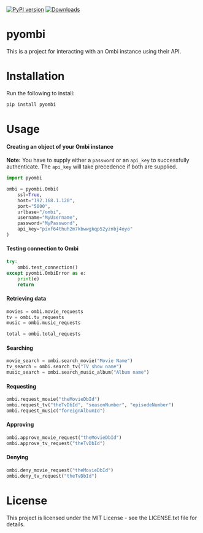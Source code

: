 [![PyPI version](https://badge.fury.io/py/pyombi.svg)](https://badge.fury.io/py/pyombi)
[![Downloads](https://pepy.tech/badge/pyombi)](https://pepy.tech/project/pyombi)

# pyombi

This is a project for interacting with an Ombi instance using their API.


# Installation

Run the following to install:
```python
pip install pyombi
```


# Usage


#### Creating an object of your Ombi instance

**Note:** You have to supply either a `password` or an `api_key` to successfully authenticate. The `api_key` will take precedence if both are supplied.

```python
import pyombi

ombi = pyombi.Ombi(
    ssl=True,
    host="192.168.1.120",
    port="5000",
    urlbase="/ombi",
    username="MyUsername",
    password="MyPassword",
    api_key="pixf64thuh2m7kbwwgkqp52yznbj4oyo"
)
```

#### Testing connection to Ombi

```python
try:
    ombi.test_connection()
except pyombi.OmbiError as e:
    print(e)
    return
```

#### Retrieving data
```python
movies = ombi.movie_requests
tv = ombi.tv_requests
music = ombi.music_requests

total = ombi.total_requests
```

#### Searching

```python
movie_search = ombi.search_movie("Movie Name")  
tv_search = ombi.search_tv("TV show name")
music_search = ombi.search_music_album("Album name")
```

#### Requesting
```python
ombi.request_movie("theMovieDbId")
ombi.request_tv("theTvDbId", "seasonNumber", "episodeNumber")
ombi.request_music("foreignAlbumId")
```

#### Approving
```python
ombi.approve_movie_request("theMovieDbId")
ombi.approve_tv_request("theTvDbId")
```

#### Denying
```python
ombi.deny_movie_request("theMovieDbId")
ombi.deny_tv_request("theTvDbId")
```

# License

This project is licensed under the MIT License - see the LICENSE.txt file for details.
